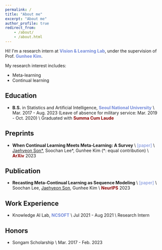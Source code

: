 ```yaml
---
permalink: /
title: "About me"
excerpt: "About me"
author_profile: true
redirect_from:
    - /about/
    - /about.html
---
```


Hi! I'm a research intern at <a href="https://vision.snu.ac.kr/" style="color: #7289da; text-decoration:none">**Vision & Learning Lab**</a>, under the supervision of Prof. <a href="https://vision.snu.ac.kr/gunhee/" style="color: #7289da; text-decoration:none">**Gunhee Kim**</a>.

My research interest includes:

-   Meta-learning
-   Continual learning

## Education

-   **B.S.** in Statistics and Artificial Intelligence, <a href="https://en.snu.ac.kr/" style="color: #7289da; text-decoration: none;">**Seoul National University**</a> \\
    Mar. 2017 - Aug. 2023 (Leave of absence for military service: Mar. 2019 - Oct. 2020) \\
    Graduated with <span style="color:darkred">**Summa Cum Laude**</span>
    
## Preprints

-   **When Continual Learning Meets Meta-Learning: A Survey** \\
    <a href="https://Sondroid.github.io" style="color: #7289da; text-decoration: none;">[paper]</a> \\
    <u>Jaehyeon Son*</u>, Soochan Lee\*, Gunhee Kim (\*: equal contribution) \\
    <span style="color:darkred">**ArXiv**</span> 2023

## Publication

-   **Recasting Meta-Continual Learning as Sequence Modeling** \\
    <a href="https://Sondroid.github.io" style="color: #7289da; text-decoration: none;">[paper]</a> \\
    Soochan Lee, <u>Jaehyeon Son</u>, Gunhee Kim \\
    <span style="color:darkred">**NeurIPS**</span> 2023

## Work Experience

-   Knowledge AI Lab, <a href="https://kr.ncsoft.com/en/" style="color: #7289da; text-decoration: none;">**NCSOFT**</a> \\
    Jul 2021 - Aug 2021 \\
    Research Intern

## Honors

-   Songam Scholarship \\
    Mar. 2017 - Feb. 2023